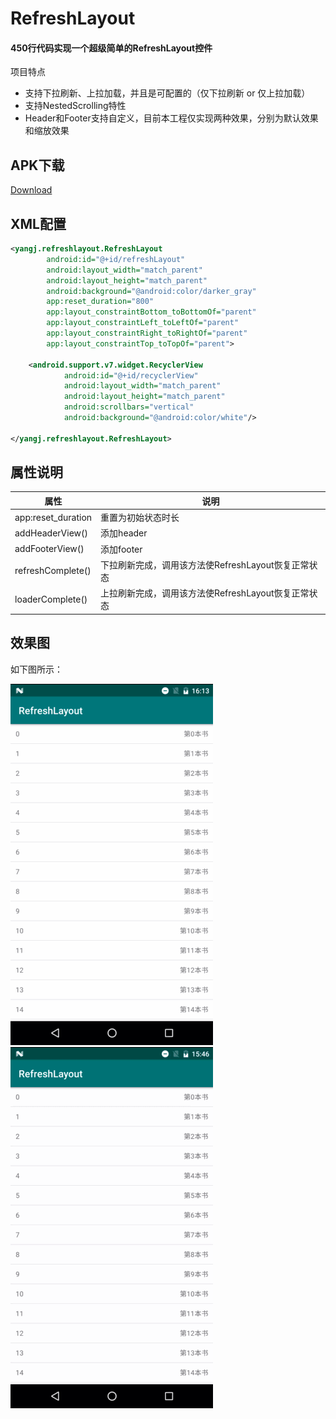 # RefreshLayout

#### 450行代码实现一个超级简单的RefreshLayout控件

项目特点
* 支持下拉刷新、上拉加载，并且是可配置的（仅下拉刷新 or 仅上拉加载）
* 支持NestedScrolling特性
* Header和Footer支持自定义，目前本工程仅实现两种效果，分别为默认效果和缩放效果

## APK下载
[Download](https://github.com/YangJ0720/RefreshLayout/blob/master/apk/app-debug.apk)

## XML配置
```xml
<yangj.refreshlayout.RefreshLayout
        android:id="@+id/refreshLayout"
        android:layout_width="match_parent"
        android:layout_height="match_parent"
        android:background="@android:color/darker_gray"
        app:reset_duration="800"
        app:layout_constraintBottom_toBottomOf="parent"
        app:layout_constraintLeft_toLeftOf="parent"
        app:layout_constraintRight_toRightOf="parent"
        app:layout_constraintTop_toTopOf="parent">

    <android.support.v7.widget.RecyclerView
            android:id="@+id/recyclerView"
            android:layout_width="match_parent"
            android:layout_height="match_parent"
            android:scrollbars="vertical"
            android:background="@android:color/white"/>

</yangj.refreshlayout.RefreshLayout>
```
## 属性说明
|属性|说明|
|----|-----
|app:reset_duration|重置为初始状态时长
|addHeaderView()|添加header
|addFooterView()|添加footer
|refreshComplete()|下拉刷新完成，调用该方法使RefreshLayout恢复正常状态
|loaderComplete()|上拉刷新完成，调用该方法使RefreshLayout恢复正常状态

## 效果图
如下图所示：

![image](https://github.com/YangJ0720/RefreshLayout/blob/master/gif/default.gif)
![image](https://github.com/YangJ0720/RefreshLayout/blob/master/gif/scale.gif)
